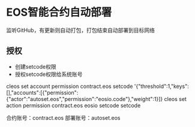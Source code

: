 # EOS智能合约自动部署


监听GitHub，有更新则自动打包，打包结束自动部署到目标网络


## 授权
* 创建setcode权限
* 授权setcode权限给系统账号

cleos set account permission contract.eos setcode '{"threshold":1,"keys":[],"accounts":[{"permission":{"actor":"autoset.eos","permission":"eosio.code"},"weight":1}]}
cleos set action permission contract.eos eosio setcode setcode

合约账号：contract.eos
部署账号：autoset.eos
